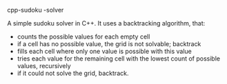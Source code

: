 cpp-sudoku
-solver


A simple sudoku solver in C++. It uses a backtracking algorithm, that:
- counts the possible values for each empty cell
- if a cell has no possible value, the grid is not solvable; backtrack
- fills each cell where only one value is possible with this value
- tries each value for the remaining cell with the lowest count of possible values, recursively
- if it could not solve the grid, backtrack.

